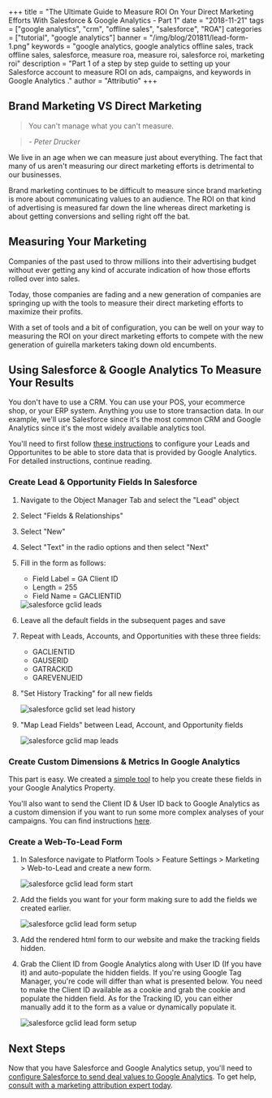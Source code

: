 +++
title = "The Ultimate Guide to Measure ROI On Your Direct Marketing Efforts With Salesforce & Google Analytics - Part 1"
date = "2018-11-21"
tags = ["google analytics", "crm", "offline sales", "salesforce", "ROA"]
categories = ["tutorial", "google analytics"]
banner = "/img/blog/201811/lead-form-1.png"
keywords = "google analytics, google analytics offline sales, track offline sales, salesforce, measure roa, measure roi, salesforce roi, marketing roi"
description = "Part 1 of a step by step guide to setting up your Salesforce account to measure ROI on ads, campaigns, and keywords in Google Analytics ."
author = "Attributio"
+++


## Brand Marketing VS Direct Marketing

> You can't manage what you can't measure.

> *- Peter Drucker*

We live in an age when we can measure just about everything. The fact that many of us aren't measuring our direct marketing efforts is detrimental to our businesses. 

Brand marketing continues to be difficult to measure since brand marketing is more about communicating values to an audience. The ROI on that kind of advertising is measured far down the line whereas direct marketing is about getting conversions and selling right off the bat.

## Measuring Your Marketing

Companies of the past used to throw millions into their advertising budget without ever getting any kind of accurate indication of how those efforts rolled over into sales.

Today, those companies are fading and a new generation of companies are springing up with the tools to measure their direct marketing efforts to maximize their profits.

With a set of tools and a bit of configuration, you can be well on your way to measuring the ROI on your direct marketing efforts to compete with the new generation of guirella marketers taking down old encumbents.

## Using Salesforce & Google Analytics To Measure Your Results

You don't have to use a CRM. You can use your POS, your ecommerce shop, or your ERP system. Anything you use to store transaction data. In our example, we'll use Salesforce since it's the most common CRM and Google Analytics since it's the most widely available analytics tool.

You'll need to first follow <a href="https://support.google.com/analytics/answer/7584446?hl=en" target="_blank">these instructions</a> to configure your Leads and Opportunites to be able to store data that is provided by Google Analytics. For detailed instructions, continue reading.

### Create Lead & Opportunity Fields In Salesforce

1. Navigate to the Object Manager Tab and select the "Lead" object
2. Select "Fields & Relationships"
3. Select "New"
4. Select "Text" in the radio options and then select "Next"
5. Fill in the form as follows:
	* Field Label = GA Client ID
	* Length = 255
	* Field Name = GACLIENTID


	<img class="img-responsive img-thumbnail" src="/img/blog/201811/lead-gclid.png" alt="salesforce gclid leads" />

6. Leave all the default fields in the subsequent pages and save
7. Repeat with Leads, Accounts, and Opportunities with these three fields:
	* GACLIENTID
	* GAUSERID
	* GATRACKID
	* GAREVENUEID

8. "Set History Tracking" for all new fields

	<img class="img-responsive img-thumbnail" src="/img/blog/201811/lead-history.png" alt="salesforce gclid set lead history" />

9. "Map Lead Fields" between Lead, Account, and Opportunity fields

	<img class="img-responsive img-thumbnail" src="/img/blog/201811/lead-map.png" alt="salesforce gclid map leads" />

### Create Custom Dimensions & Metrics In Google Analytics

This part is easy. We created a <a href="https://app.attribut.io" target="_blank">simple tool</a> to help you create these fields in your Google Analytics Property.

You'll also want to send the Client ID & User ID back to Google Analytics as a custom dimension if you want to run some more complex analyses of your campaigns. You can find instructions <a href="https://attribut.io/blog/2017/04/27/track-conversions-with-google-analytics-client-id/">here</a>.

### Create a Web-To-Lead Form

1. In Salesforce navigate to Platform Tools > Feature Settings > Marketing > Web-to-Lead and create a new form.

	<img class="img-responsive img-thumbnail" src="/img/blog/201811/lead-form-1.png" alt="salesforce gclid lead form start" />

2. Add the fields you want for your form making sure to add the fields we created earlier.

	<img class="img-responsive img-thumbnail" src="/img/blog/201811/lead-form-2.png" alt="salesforce gclid lead form setup" />

3. Add the rendered html form to our website and make the tracking fields hidden.
4. Grab the Client ID from Google Analytics along with User ID (If you have it) and auto-populate the hidden fields. If you're using Google Tag Manager, you're code will differ than what is presented below. You need to make the Client ID available as a cookie and grab the cookie and populate the hidden field. As for the Tracking ID, you can either manually add it to the form as a value or dynamically populate it.

	<img class="img-responsive img-thumbnail" src="/img/blog/201811/lead-form-html.png" alt="salesforce gclid lead form setup" />


## Next Steps

Now that you have Salesforce and Google Analytics setup, you'll need to <a href="/blog/2018/12/05/the-ultimate-guide-to-measure-roi-on-your-direct-marketing-efforts-with-salesforce-and-google-analytics-2/">configure Salesforce to send deal values to Google Analytics</a>. To get help, <a href="/support/">consult with a marketing attribution expert today</a>.

